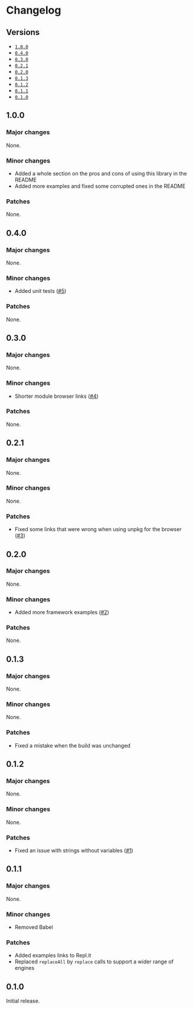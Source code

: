 # Changelog

## Versions

- [`1.0.0`](#100)
- [`0.4.0`](#040)
- [`0.3.0`](#030)
- [`0.2.1`](#021)
- [`0.2.0`](#020)
- [`0.1.3`](#013)
- [`0.1.2`](#012)
- [`0.1.1`](#011)
- [`0.1.0`](#010)

## 1.0.0

### Major changes

None.

### Minor changes

- Added a whole section on the pros and cons of using this library in the README
- Added more examples and fixed some corrupted ones in the README

### Patches

None.

## 0.4.0

### Major changes

None.

### Minor changes

- Added unit tests ([#5](https://github.com/aminnairi/node-translation/pull/5))

### Patches

None.

## 0.3.0

### Major changes

None.

### Minor changes

- Shorter module browser links ([#4](https://github.com/aminnairi/node-translation/pull/4))

### Patches

None.

## 0.2.1

### Major changes

None.

### Minor changes

None.

### Patches

- Fixed some links that were wrong when using unpkg for the browser ([#3](https://github.com/aminnairi/node-translation/pull/3))

## 0.2.0

### Major changes

None.

### Minor changes

- Added more framework examples ([#2](https://github.com/aminnairi/node-translation/pull/2))

### Patches

None.

## 0.1.3

### Major changes

None.

### Minor changes

None.

### Patches

- Fixed a mistake when the build was unchanged

## 0.1.2

### Major changes

None.

### Minor changes

None.

### Patches

- Fixed an issue with strings without variables ([#1](https://github.com/aminnairi/node-translation/pull/1))

## 0.1.1

### Major changes

None.

### Minor changes

- Removed Babel

### Patches

- Added examples links to Repl.it
- Replaced `replaceAll` by `replace` calls to support a wider range of engines

## 0.1.0

Initial release.
